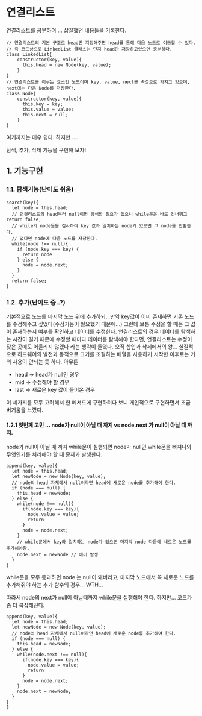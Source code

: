 # 연결리스트
 연결리스트를 공부하며 ... 삽질했던 내용들을 기록한다.
```
// 연결리스트의 기본 구조로 head만 지정해주면 head를 통해 다음 노드로 이동할 수 있다.
// 즉 코드상으로 LinkedList 클래스는 단지 head만 저장하고있으면 충분하다. 
class LinkedList{
    constructor(key, value){
      this.head = new Node(key, value);
    }
}
// 연결리스트를 이루는 요소인 노드이며 key, value, next를 속성으로 가지고 있으며, next에는 다음 Node를 저장한다.
class Node{
    constructor(key, value){
      this.key = key;
      this.value = value;
      this.next = null;
    }
}
```

여기까지는 매우 쉽다. 하지만 ....

탐색, 추가, 삭제 기능을 구현해 보자!
## 1. 기능구현
### 1.1. 탐색기능(난이도 쉬움)
```
search(key){
  let node = this.head;
  // 연결리스트의 head부터 null이면 탐색할 필요가 없으니 while문은 바로 건너뛰고 return false;
  // while의 node들을 검사하여 key 값과 일치하는 node가 있으면 그 node를 반환한다.
  // 없다면 node에 다음 노드를 저장한다.
  while(node !== null){
    if (node.key === key) {
      return node
    } else {
      node = node.next;
    }
  }
  return false;
}
```
### 1.2. 추가(난이도 중..?)
기본적으로 노드를 마지막 노드 위에 추가하되.. 만약 key값이 이미 존재하면 기존 노드를 수정해주고 싶었다(수정기능이 필요했기 때문에...)
그런데 보통 수정을 할 때는 그 값이 존재하는지 여부를 확인하고 데이터를 수정한다. 연결리스트의 경우 데이터를 탐색하는 시간이 길기 때문에
수정할 때마다 데이터를 탐색해야 한다면, 연결리스트는 수정이 잦은 곳에도 어울리지 않겠다 라는 생각이 들었다. 오직 삽입과 삭제에서의 왕...
실질적으로 하드웨어의 발전과 동적으로 크기를 조절하는 배열을 사용하기 시작한 이후로는 거의 사용이 안되는 듯 하다.
아무튼
- head => head가 null인 경우
- mid => 수정해야 할 경우
- last => 새로운 key 값이 들어온 경우

이 세가지를 모두 고려해서 한 메서드에 구현하려다 보니 개인적으로 구현하면서 조금 버거움을 느꼈다.

#### 1.2.1 첫번째 고민 ... node가 null이 아닐 때 까지 vs node.next 가 null이 아닐 때 까지.
node가 null이 아닐 때 까지 while문이 실행되면 node가 null인 while문을 빠져나와 무엇인가를 처리해야 할 때 문제가 발생한다.
```
append(key, value){
  let node = this.head;
  let newNode = new Node(key, value);
  // node의 head 자체에서 null이라면 head에 새로운 node를 추가해야 한다. 
  if (node === null) {
    this.head = newNode;
  } else {
    while(node !== null){
      if(node.key === key){
        node.value = value;
        return
      }
      node = node.next;
    }
    // while문에서 key와 일치하는 node가 없으면 마지막 node 다음에 새로운 노드를 추가해야함.
    node.next = newNode // 에러 발생
  }
}
```
while문을 모두 통과하면 node 는 null이 돼버리고, 마지막 노드에서 꼭 새로운 노드를 추가해줘야 하는 추가 함수의 경우... WTH...

따라서 node의 next가 null이 아닐때까지 while문을 실행해야 한다. 하지만... 코드가 좀 더 복잡해진다.
```
append(key, value){
  let node = this.head;
  let newNode = new Node(key, value);
  // node의 head 자체에서 null이라면 head에 새로운 node를 추가해야 한다. 
  if (node === null) {
    this.head = newNode;
  } else {
    while(node.next !== null){
      if(node.key === key){
        node.value = value;
        return
      }
      node = node.next;
    }
    node.next = newNode;
  }
}
}
